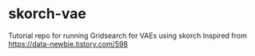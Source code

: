 # skorch-vae
Tutorial repo for running Gridsearch for VAEs using skorch 
Inspired from https://data-newbie.tistory.com/598